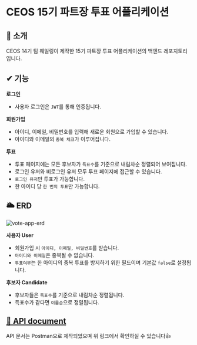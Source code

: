 # CEOS 15기 파트장 투표 어플리케이션

## 👏 소개

CEOS 14기 팀 웨일링이 제작한 15기 파트장 투표 어플리케이션의 백엔드 레포지토리입니다.

## ✔ 기능

**로그인**

- 사용자 로그인은 `JWT`를 통해 인증됩니다.

**회원가입**

- 아이디, 이메일, 비밀번호를 입력해 새로운 회원으로 가입할 수 있습니다.
- 아이디와 이메일의 `중복 체크`가 이루어집니다.

**투표**

- 투표 페이지에는 모든 후보자가 `득표수`를 기준으로 내림차순 정렬되어 보여집니다.
- 로그인 유저와 비로그인 유저 모두 투표 페이지에 접근할 수 있습니다.
- `로그인 유저`만 투표가 가능합니다.
- 한 아이디 당 `한 번의 투표`만 가능합니다.

## 🌥 ERD

![vote-app-erd](https://user-images.githubusercontent.com/71026706/144714936-a7e91f9f-6dc2-4481-b0e0-a36bebb5309f.png)

**사용자 User**

- 회원가입 시 `아이디, 이메일, 비밀번호`를 받습니다.
- `아이디와 이메일`은 중복될 수 없습니다.
- `투표여부`는 한 아이디의 중복 투표를 방지하기 위한 필드이며 기본값 `false`로 설정됩니다.

**후보자 Candidate**

- 후보자들은 `득표수`를 기준으로 내림차순 정렬됩니다.
- 득표수가 같다면 `이름순`으로 정렬됩니다.

## [📑 API document](https://documenter.getpostman.com/view/18244416/UVJcjw8h)

API 문서는 Postman으로 제작되었으며 위 링크에서 확인하실 수 있습니다👍

